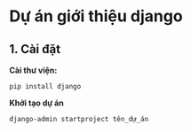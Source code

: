 # Dự án giới thiệu django

## 1. Cài đặt

**Cài thư viện:**

```
pip install django
```

**Khởi tạo dự án**

```
django-admin startproject tên_dự_án
```
